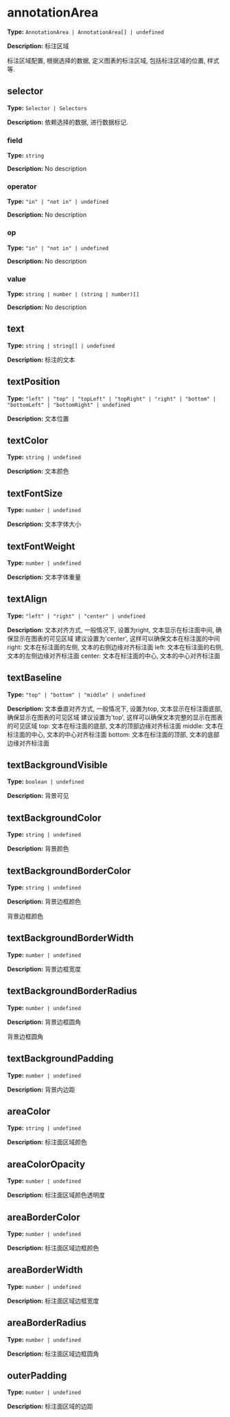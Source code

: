 # annotationArea

**Type:** `AnnotationArea | AnnotationArea[] | undefined`

**Description:**
标注区域
  
  标注区域配置, 根据选择的数据, 定义图表的标注区域, 包括标注区域的位置, 样式等.


## selector

**Type:** `Selector | Selectors`

**Description:**
依赖选择的数据, 进行数据标记.


### field

**Type:** `string`

**Description:**
No description

### operator

**Type:** `"in" | "not in" | undefined`

**Description:**
No description

### op

**Type:** `"in" | "not in" | undefined`

**Description:**
No description

### value

**Type:** `string | number | (string | number)[]`

**Description:**
No description

## text

**Type:** `string | string[] | undefined`

**Description:**
标注的文本

## textPosition

**Type:** `"left" | "top" | "topLeft" | "topRight" | "right" | "bottom" | "bottomLeft" | "bottomRight" | undefined`

**Description:**
文本位置

## textColor

**Type:** `string | undefined`

**Description:**
文本颜色

## textFontSize

**Type:** `number | undefined`

**Description:**
文本字体大小

## textFontWeight

**Type:** `number | undefined`

**Description:**
文本字体重量

## textAlign

**Type:** `"left" | "right" | "center" | undefined`

**Description:**
文本对齐方式, 一般情况下, 设置为right, 文本显示在标注面中间, 确保显示在图表的可见区域
  建议设置为'center', 这样可以确保文本在标注面的中间
  right: 文本在标注面的左侧, 文本的右侧边缘对齐标注面
  left: 文本在标注面的右侧, 文本的左侧边缘对齐标注面
  center: 文本在标注面的中心, 文本的中心对齐标注面

## textBaseline

**Type:** `"top" | "bottom" | "middle" | undefined`

**Description:**
文本垂直对齐方式, 一般情况下, 设置为top, 文本显示在标注面底部, 确保显示在图表的可见区域
  建议设置为'top', 这样可以确保文本完整的显示在图表的可见区域
  top: 文本在标注面的底部, 文本的顶部边缘对齐标注面
  middle: 文本在标注面的中心, 文本的中心对齐标注面
  bottom: 文本在标注面的顶部, 文本的底部边缘对齐标注面

## textBackgroundVisible

**Type:** `boolean | undefined`

**Description:**
背景可见

## textBackgroundColor

**Type:** `string | undefined`

**Description:**
背景颜色

## textBackgroundBorderColor

**Type:** `string | undefined`

**Description:**
背景边框颜色
  
  背景边框颜色

## textBackgroundBorderWidth

**Type:** `number | undefined`

**Description:**
背景边框宽度

## textBackgroundBorderRadius

**Type:** `number | undefined`

**Description:**
背景边框圆角
  
  背景边框圆角

## textBackgroundPadding

**Type:** `number | undefined`

**Description:**
背景内边距

## areaColor

**Type:** `string | undefined`

**Description:**
标注面区域颜色

## areaColorOpacity

**Type:** `number | undefined`

**Description:**
标注面区域颜色透明度

## areaBorderColor

**Type:** `number | undefined`

**Description:**
标注面区域边框颜色

## areaBorderWidth

**Type:** `number | undefined`

**Description:**
标注面区域边框宽度

## areaBorderRadius

**Type:** `number | undefined`

**Description:**
标注面区域边框圆角

## outerPadding

**Type:** `number | undefined`

**Description:**
标注面区域的边距

